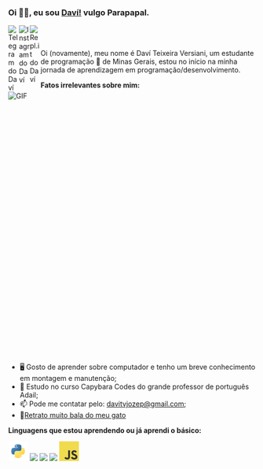 ### Oi 👋🏽, eu sou [Daví!](https://vaporjawn.github.io) vulgo Parapapal.

<a href="https://t.me/parapapal">
  <img align="left" alt="Telegram do Daví" width="22px" src="https://cdn.jsdelivr.net/npm/simple-icons@v3/icons/telegram.svg" />
</a>
<a href="https://www.instagram.com/parapapal_/">
  <img align="left" alt="Instagram do Daví" width="22px" src="https://cdn.jsdelivr.net/npm/simple-icons@v3/icons/instagram.svg" />
</a>
<a href="https://repl.it/@DavTeixeira">
  <img align="left" alt="Repl.it do Daví" width="22px" src="https://cdn.jsdelivr.net/npm/simple-icons@3.13.0/icons/repl-dot-it.svg" />
</a>

<br />
<br />

Oi (novamente), meu nome é Daví Teixeira Versiani, um estudante de programação 🚀 de Minas Gerais, estou no início na minha jornada de aprendizagem em programação/desenvolvimento.

  <img align="right" alt="GIF" src="https://images-wixmp-ed30a86b8c4ca887773594c2.wixmp.com/f/39ac6b8e-c8c9-4d20-a781-2b36215bf34a/darz0p6-c135df35-834a-4c05-9629-4da136081691.gif?token=eyJ0eXAiOiJKV1QiLCJhbGciOiJIUzI1NiJ9.eyJzdWIiOiJ1cm46YXBwOjdlMGQxODg5ODIyNjQzNzNhNWYwZDQxNWVhMGQyNmUwIiwiaXNzIjoidXJuOmFwcDo3ZTBkMTg4OTgyMjY0MzczYTVmMGQ0MTVlYTBkMjZlMCIsIm9iaiI6W1t7InBhdGgiOiJcL2ZcLzM5YWM2YjhlLWM4YzktNGQyMC1hNzgxLTJiMzYyMTViZjM0YVwvZGFyejBwNi1jMTM1ZGYzNS04MzRhLTRjMDUtOTYyOS00ZGExMzYwODE2OTEuZ2lmIn1dXSwiYXVkIjpbInVybjpzZXJ2aWNlOmZpbGUuZG93bmxvYWQiXX0.CsEDhx9PEif5kPUEIItQTTmzJ1UUjRgk585Uc8BaiSU" width="550" height="550" />

**Fatos irrelevantes sobre mim:**

- 🖥 Gosto de aprender sobre computador e tenho um breve conhecimento em montagem e manutenção; 
- 👯 Estudo no curso Capybara Codes do grande professor de português Adail;
- 📫 Pode me contatar pelo: davitvjozep@gmail.com;
- 📱[Retrato muito bala do meu gato](blob:https://web.telegram.org/31b798b8-ebb8-43bc-a585-9222955736c7)

**Linguagens que estou aprendendo ou já aprendi o básico:**  


<code><img height="40" src="https://raw.githubusercontent.com/github/explore/80688e429a7d4ef2fca1e82350fe8e3517d3494d/topics/python/python.png"></code>
<code><img height="40" src="https://upload.wikimedia.org/wikipedia/commons/thumb/4/4b/Bash_Logo_Colored.svg/1200px-Bash_Logo_Colored.svg.png"></code>
<code><img height="40" src="https://logodownload.org/wp-content/uploads/2016/10/html5-logo-9.png"></code>
<code><img height="40" src="https://cdn.345tool.com/public/logos/css-formatter-logo.png"></code>
<code><img height="40" src="https://raw.githubusercontent.com/github/explore/80688e429a7d4ef2fca1e82350fe8e3517d3494d/topics/javascript/javascript.png"></code>
